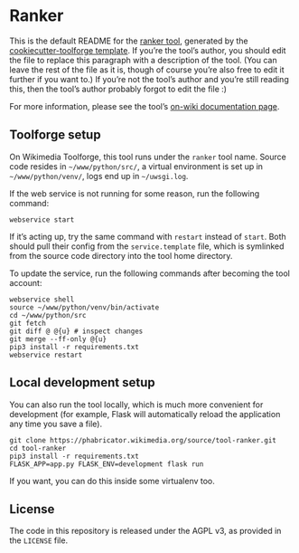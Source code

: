 # Ranker

This is the default README for the [ranker tool](https://ranker.toolforge.org/),
generated by the [cookiecutter-toolforge template](https://github.com/lucaswerkmeister/cookiecutter-toolforge).
If you’re the tool’s author, you should edit the file to replace this paragraph with a description of the tool.
(You can leave the rest of the file as it is,
though of course you’re also free to edit it further if you want to.)
If you’re not the tool’s author and you’re still reading this,
then the tool’s author probably forgot to edit the file :)

For more information,
please see the tool’s [on-wiki documentation page](https://www.wikidata.org/wiki/User:Lucas_Werkmeister/Ranker).

## Toolforge setup

On Wikimedia Toolforge, this tool runs under the `ranker` tool name.
Source code resides in `~/www/python/src/`,
a virtual environment is set up in `~/www/python/venv/`,
logs end up in `~/uwsgi.log`.

If the web service is not running for some reason, run the following command:
```
webservice start
```
If it’s acting up, try the same command with `restart` instead of `start`.
Both should pull their config from the `service.template` file,
which is symlinked from the source code directory into the tool home directory.

To update the service, run the following commands after becoming the tool account:
```
webservice shell
source ~/www/python/venv/bin/activate
cd ~/www/python/src
git fetch
git diff @ @{u} # inspect changes
git merge --ff-only @{u}
pip3 install -r requirements.txt
webservice restart
```

## Local development setup

You can also run the tool locally, which is much more convenient for development
(for example, Flask will automatically reload the application any time you save a file).

```
git clone https://phabricator.wikimedia.org/source/tool-ranker.git
cd tool-ranker
pip3 install -r requirements.txt
FLASK_APP=app.py FLASK_ENV=development flask run
```

If you want, you can do this inside some virtualenv too.

## License

The code in this repository is released under the AGPL v3, as provided in the `LICENSE` file.
